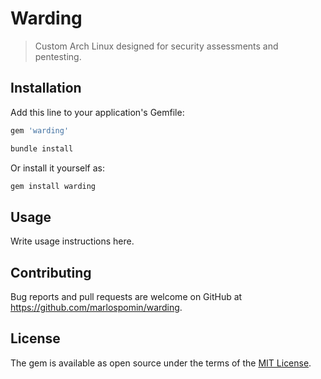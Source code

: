 # Warding

> Custom Arch Linux designed for security assessments and pentesting.

## Installation

Add this line to your application's Gemfile:

```ruby
gem 'warding'
```

```bash
bundle install
```

Or install it yourself as:

```bash
gem install warding
```

## Usage

Write usage instructions here.

## Contributing

Bug reports and pull requests are welcome on GitHub at https://github.com/marlospomin/warding.

## License

The gem is available as open source under the terms of the [MIT License](https://opensource.org/licenses/MIT).
